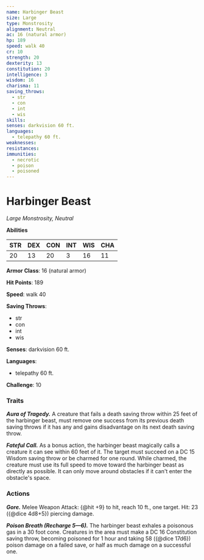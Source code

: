 ```yaml
---
name: Harbinger Beast
size: Large
type: Monstrosity
alignment: Neutral
ac: 16 (natural armor)
hp: 189
speed: walk 40
cr: 10
strength: 20
dexterity: 13
constitution: 20
intelligence: 3
wisdom: 16
charisma: 11
saving_throws:
  - str
  - con
  - int
  - wis
skills:
senses: darkvision 60 ft.
languages:
  - telepathy 60 ft.
weaknesses:
resistances:
immunities:
  - necrotic
  - poison
  - poisoned
---
```


# Harbinger Beast

*Large Monstrosity, Neutral*

**Abilities**

| STR | DEX | CON | INT | WIS | CHA |
| --- | --- | --- | --- | --- | --- |
| 20 | 13 | 20 | 3 | 16 | 11 |

**Armor Class**: 16 (natural armor)

**Hit Points**: 189

**Speed**: walk 40

**Saving Throws**:
  - str
  - con
  - int
  - wis

**Senses**: darkvision 60 ft.

**Languages**:
  - telepathy 60 ft.

**Challenge**: 10

### Traits
***Aura of Tragedy.*** A creature that fails a death saving throw within 25 feet of the harbinger beast, must remove one success from its previous death saving throws if it has any and gains disadvantage on its next death saving throw.

***Fateful Call.*** As a bonus action, the harbinger beast magically calls a creature it can see within 60 feet of it. The target must succeed on a DC 15 Wisdom saving throw or be charmed for one round. While charmed, the creature must use its full speed to move toward the harbinger beast as directly as possible. It can only move around obstacles if it can't enter the obstacle's space.

### Actions
***Gore.*** Melee Weapon Attack: {@hit +9} to hit, reach 10 ft., one target. Hit: 23 ({@dice 4d8+5}) piercing damage.

***Poison Breath (Recharge 5—6).*** The harbinger beast exhales a poisonous gas in a 30 foot cone. Creatures in the area must make a DC 16 Constitution saving throw, becoming poisoned for 1 hour and taking 58 ({@dice 17d6}) poison damage on a failed save, or half as much damage on a successful one.

